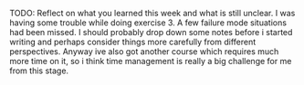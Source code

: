 TODO: Reflect on what you learned this week and what is still unclear.
I was having some trouble while doing exercise 3. A few failure mode situations had been missed. I should probably drop down some notes before i started writing and perhaps consider things more carefully from different perspectives. Anyway ive also got another course which requires much more time on it, so i think time management is really a big challenge for me from this stage.